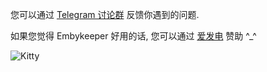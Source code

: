 您可以通过 [Telegram 讨论群](https://t.me/embykeeper_chat_bot) 反馈你遇到的问题.

如果您觉得 Embykeeper 好用的话, 您可以通过 [爱发电](https://afdian.com/a/jackzzs) 赞助 ^\_^

![Kitty](https://github.com/emby-keeper/emby-keeper/raw/main/images/kitty.gif)
